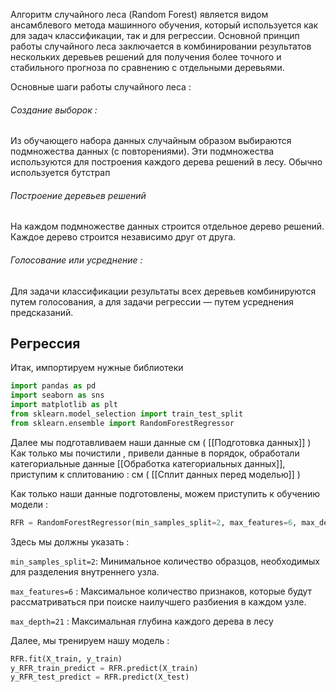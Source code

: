 Алгоритм случайного леса (Random Forest) является видом ансамблевого метода машинного обучения, который используется как для задач классификации, так и для регрессии. Основной принцип работы случайного леса заключается в комбинировании результатов нескольких деревьев решений для получения более точного и стабильного прогноза по сравнению с отдельными деревьями.

Основные шаги работы случайного леса :
<h6>Создание выборок :</h6>
Из обучающего набора данных случайным образом выбираются подмножества данных (с повторениями). Эти подмножества используются для построения каждого дерева решений в лесу. Обычно используется бутстрап 
<h6>Построение деревьев решений</h6>
На каждом подмножестве данных строится отдельное дерево решений. Каждое дерево строится независимо друг от друга.

<h6>Голосование или усреднение : </h6>Для задачи классификации результаты всех деревьев комбинируются путем голосования, а для задачи регрессии — путем усреднения предсказаний.

<h2>Регрессия</h2>
Итак, импортируем нужные библиотеки 

```python 
import pandas as pd
import seaborn as sns
import matplotlib as plt
from sklearn.model_selection import train_test_split
from sklearn.ensemble import RandomForestRegressor
```

Далее мы подготавливаем наши данные см ( [[Подготовка данных]] )
Как только мы почистили , привели данные в порядок, обработали категориальные данные [[Обработка категориальных данных]],  приступим к сплитованию :
см ( [[Сплит данных перед моделью]] )

Как только наши данные подготовлены, можем приступить к обучению модели : 

```python 
RFR = RandomForestRegressor(min_samples_split=2, max_features=6, max_depth=21)
```

Здесь мы должны указать :

`min_samples_split=2`: Минимальное количество образцов, необходимых для разделения внутреннего узла.

`max_features=6` : Максимальное количество признаков, которые будут рассматриваться при поиске наилучшего разбиения в каждом узле.

`max_depth=21` : Максимальная глубина каждого дерева в лесу

Далее, мы тренируем нашу модель : 

```python 
RFR.fit(X_train, y_train)
y_RFR_train_predict = RFR.predict(X_train)
y_RFR_test_predict = RFR.predict(X_test)
```
